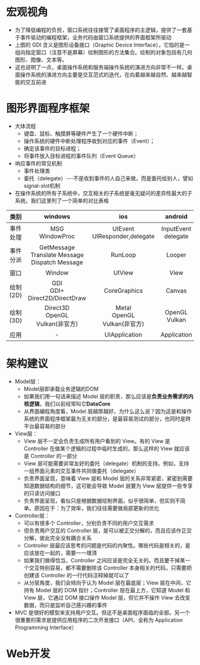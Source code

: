 # 宏观视角
- 为了降低编程的负担，窗口系统往往接管了桌面程序的主逻辑，提供了一套基于事件驱动的编程框架，业务代码由窗口系统提供的界面框架所驱动
- 上图的 GDI 含义是图形设备接口（Graphic Device Interface），它指的是一组向指定窗口（注意不是屏幕）绘制图形的方法集合。绘制的对象包括有几何图形、图像、文本等。
- 这也说明了一点，桌面操作系统和服务端操作系统的演进方向非常不一样。桌面操作系统的演进方向主要是交互范式的迭代，在向着越来越自然、越来越智能的交互前进
# 图形界面程序框架
- 大体流程
  - 键盘、鼠标、触摸屏等硬件产生了一个硬件中断；
  - 操作系统的硬件中断处理程序收到对应的事件（Event）；
  - 确定该事件的目标进程；
  - 将事件放入目标进程的事件队列（Event Queue）
- 响应事件的常见机制
  - 事件处理类
  - 委托（delegate）---不是收到事件的人自己来做，而是委托给别人，譬如signal-slot机制
- 在操作系统的所有子系统中，交互相关的子系统是毫无疑问的差异性最大的子系统。我们这里列了一个简单的对比表格</br>
  
|   类别   |                        windows                        |                 ios                 |         android         |
| :------: | :---------------------------------------------------: | :---------------------------------: | :---------------------: |
| 事件处理 |                 MSG  </br> WindowProc                 | UIEvent </br> UIResponder,delegate  | InputEvent</br>delegate |
| 事件分派 | GetMessage</br>Translate Message</br>Dispatch Message |               RunLoop               |         Looper          |
|   窗口   |                        Window                         |               UIView                |          View           |
| 绘制(2D) |         GDI</br>GDI+</br>Direct2D/DirectDraw          |            CoreGraphics             |         Canvas          |
| 绘制(3D) |        Direct3D</br>OpenGL</br>Vulkan(非官方)         | Metal</br>OpenGL</br>Vulkan(非官方) |    OpenGL</br>Vulkan    |
|   应用   |                           -                           |            UIApplication            |       Application       |
# 架构建议
- Model层：
  - Model层即承载业务逻辑的DOM
  - 如果我们用一句话来描述 Model 层的职责，那么应该是**负责业务需求的内核逻辑**，我们以前经常叫它**DataCore**
  - 从界面编程角度看，Model 层越厚越好。为什么这么说？因为这是和操作系统的界面程序框架最为无关的部分，是最容易测试的部分，也同时是跨平台最容易的部分
- View层：
  - View 层不一定会负责生成所有用户看到的 View。有的 View 是 Controller 在做某个逻辑的过程中临时生成的，那么这样的 View 就应该是 Controller 的一部分
  - View 层可能需要非常友好的委托（delegate）机制的支持。例如，支持一组界面元素的交互事件共同做委托（delegate）
  - 负责界面呈现，意味着 View 层和 Model 层的关系非常紧密，紧密到需要知道数据结构的细节，这可能会导致 Model 层要为 View 层提供一些专享的只读访问接口
  - 负责界面呈现，看似只是根据数据绘制界面，似乎很简单，但实则不简单。原因在于：为了效率，我们往往需要做局部更新的优化
- Controller层：
  - 可以有很多个 Controller，分别负责不同的用户交互需求
  - 但负责用户交互的 Controller 层，是可以被正交分解的，而且应该作正交分解，彼此完全没有耦合关系
  - Controller 层最应该思考的问题是代码的内聚性。哪些代码是相关的，是应该放在一起的，需要一一理清
  - 如果我们做得恰当，Controller 之间应该是完全无关的。而且要干掉某一个交互特别容易，都不需要删除该 Controller 本身相关的代码，只需要把创建该 Controller 的一行代码注释掉就可以了
  - 从分层角度，我们会倾向于认为 Model 层在最底层；View 层在中间，它持有 Model 层的 DOM 指针；Controller 层在最上方，它知道 Model 和 View 层，它通过 DOM 接口操作 Model 层，但它并不操作 View 去改变数据，而只是监听自己感兴趣的事件
- MVC 是很好的模型来支持用户交互。但这不是桌面程序面临的全部。另一个很重要的需求是提供应用程序的二次开发接口（API，全称为 Application Programming Interface）
# Web开发
